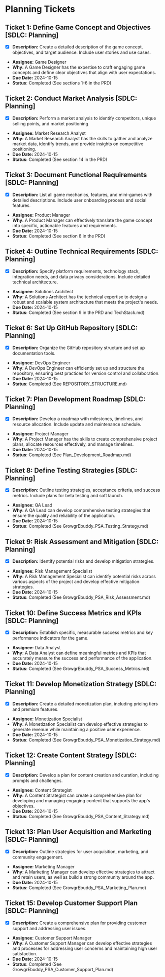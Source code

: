 # Planning Tickets

## Ticket 1: Define Game Concept and Objectives [SDLC: Planning]
- [x] **Description:** Create a detailed description of the game concept, objectives, and target audience. Include user stories and use cases.
- **Assignee:** Game Designer
- **Why:** A Game Designer has the expertise to craft engaging game concepts and define clear objectives that align with user expectations.
- **Due Date:** 2024-10-15
- **Status:** Completed (See sections 1-6 in the PRD)

## Ticket 2: Conduct Market Analysis [SDLC: Planning]
- [x] **Description:** Perform a market analysis to identify competitors, unique selling points, and market positioning.
- **Assignee:** Market Research Analyst
- **Why:** A Market Research Analyst has the skills to gather and analyze market data, identify trends, and provide insights on competitive positioning.
- **Due Date:** 2024-10-15
- **Status:** Completed (See section 14 in the PRD)

## Ticket 3: Document Functional Requirements [SDLC: Planning]
- [x] **Description:** List all game mechanics, features, and mini-games with detailed descriptions. Include user onboarding process and social features.
- **Assignee:** Product Manager
- **Why:** A Product Manager can effectively translate the game concept into specific, actionable features and requirements.
- **Due Date:** 2024-10-15
- **Status:** Completed (See section 8 in the PRD)

## Ticket 4: Outline Technical Requirements [SDLC: Planning]
- [x] **Description:** Specify platform requirements, technology stack, integration needs, and data privacy considerations. Include detailed technical architecture.
- **Assignee:** Solutions Architect
- **Why:** A Solutions Architect has the technical expertise to design a robust and scalable system architecture that meets the project's needs.
- **Due Date:** 2024-10-15
- **Status:** Completed (See section 9 in the PRD and TechStack.md)

## Ticket 6: Set Up GitHub Repository [SDLC: Planning]
- [x] **Description:** Organize the GitHub repository structure and set up documentation tools.
- **Assignee:** DevOps Engineer
- **Why:** A DevOps Engineer can efficiently set up and structure the repository, ensuring best practices for version control and collaboration.
- **Due Date:** 2024-10-15
- **Status:** Completed (See REPOSITORY_STRUCTURE.md)

## Ticket 7: Plan Development Roadmap [SDLC: Planning]
- [x] **Description:** Develop a roadmap with milestones, timelines, and resource allocation. Include update and maintenance schedule.
- **Assignee:** Project Manager
- **Why:** A Project Manager has the skills to create comprehensive project plans, allocate resources effectively, and manage timelines.
- **Due Date:** 2024-10-15
- **Status:** Completed (See Plan_Development_Roadmap.md)

## Ticket 8: Define Testing Strategies [SDLC: Planning]
- [x] **Description:** Outline testing strategies, acceptance criteria, and success metrics. Include plans for beta testing and soft launch.
- **Assignee:** QA Lead
- **Why:** A QA Lead can develop comprehensive testing strategies that ensure the quality and reliability of the application.
- **Due Date:** 2024-10-15
- **Status:** Completed (See GrowgrEbuddy_PSA_Testing_Strategy.md)

## Ticket 9: Risk Assessment and Mitigation [SDLC: Planning]
- [x] **Description:** Identify potential risks and develop mitigation strategies.
- **Assignee:** Risk Management Specialist
- **Why:** A Risk Management Specialist can identify potential risks across various aspects of the project and develop effective mitigation strategies.
- **Due Date:** 2024-10-15
- **Status:** Completed (See GrowgrEbuddy_PSA_Risk_Assessment.md)

## Ticket 10: Define Success Metrics and KPIs [SDLC: Planning]
- [x] **Description:** Establish specific, measurable success metrics and key performance indicators for the game.
- **Assignee:** Data Analyst
- **Why:** A Data Analyst can define meaningful metrics and KPIs that accurately measure the success and performance of the application.
- **Due Date:** 2024-10-15
- **Status:** Completed (See GrowgrEbuddy_PSA_Success_Metrics.md)

## Ticket 11: Develop Monetization Strategy [SDLC: Planning]
- [x] **Description:** Create a detailed monetization plan, including pricing tiers and premium features.
- **Assignee:** Monetization Specialist
- **Why:** A Monetization Specialist can develop effective strategies to generate revenue while maintaining a positive user experience.
- **Due Date:** 2024-10-15
- **Status:** Completed (See GrowgrEbuddy_PSA_Monetization_Strategy.md)

## Ticket 12: Create Content Strategy [SDLC: Planning]
- [x] **Description:** Develop a plan for content creation and curation, including prompts and challenges.
- **Assignee:** Content Strategist
- **Why:** A Content Strategist can create a comprehensive plan for developing and managing engaging content that supports the app's objectives.
- **Due Date:** 2024-10-15
- **Status:** Completed (See GrowgrEbuddy_PSA_Content_Strategy.md)

## Ticket 13: Plan User Acquisition and Marketing [SDLC: Planning]
- [x] **Description:** Outline strategies for user acquisition, marketing, and community engagement.
- **Assignee:** Marketing Manager
- **Why:** A Marketing Manager can develop effective strategies to attract and retain users, as well as build a strong community around the app.
- **Due Date:** 2024-10-15
- **Status:** Completed (See GrowgrEbuddy_PSA_Marketing_Plan.md)

## Ticket 15: Develop Customer Support Plan [SDLC: Planning]
- [x] **Description:** Create a comprehensive plan for providing customer support and addressing user issues.
- **Assignee:** Customer Support Manager
- **Why:** A Customer Support Manager can develop effective strategies and processes for addressing user concerns and maintaining high user satisfaction.
- **Due Date:** 2024-10-15
- **Status:** Completed (See GrowgrEbuddy_PSA_Customer_Support_Plan.md)

